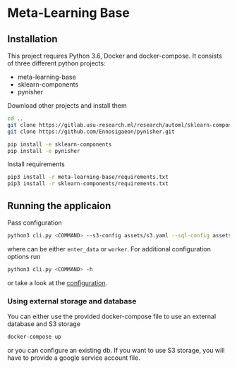 # Meta-Learning Base

## Installation
This project requires Python 3.6, Docker and docker-compose. It consists of three different python projects:
- meta-learning-base
- sklearn-components
- pynisher

Download other projects and install them
```bash
cd ..
git clone https://gitlab.usu-research.ml/research/automl/sklearn-components.git
git clone https://github.com/Ennosigaeon/pynisher.git

pip install -e sklearn-components
pip install -e pynisher
```

Install requirements
```bash
pip3 install -r meta-learning-base/requirements.txt
pip3 install -r sklearn-components/requirements.txt
```

## Running the applicaion

Pass configuration
```bash
python3 cli.py <COMMAND> --s3-config assets/s3.yaml --sql-config assets/sql.yaml
```
where <COMMAND> can be either `enter_data` or `worker`. For additional configuration options run
```bash
python3 cli.py <COMMAND> -h
```
or take a look at the [configuration](config.py).

### Using external storage and database
You can either use the provided docker-compose file to use an external database and S3 storage
```bash
docker-compose up
```
or you can configure an existing db. If you want to use S3 storage, you will have to provide a google service account
file.